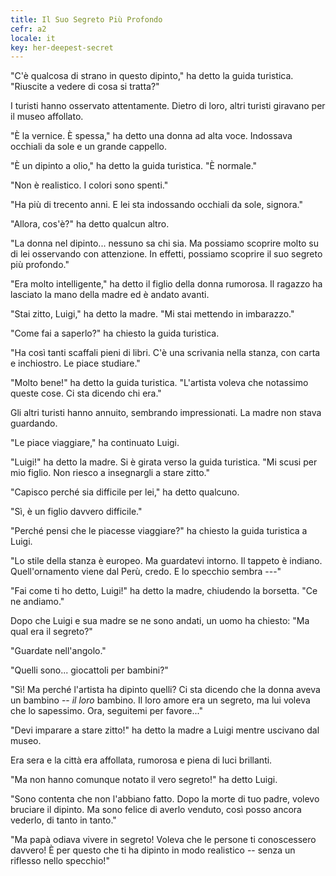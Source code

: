 ```yaml
---
title: Il Suo Segreto Più Profondo
cefr: a2
locale: it
key: her-deepest-secret
---
```


"C'è qualcosa di strano in questo dipinto," ha detto la guida turistica. "Riuscite a vedere di cosa si tratta?"

I turisti hanno osservato attentamente. Dietro di loro, altri turisti giravano per il museo affollato.

"È la vernice. È spessa," ha detto una donna ad alta voce. Indossava occhiali da sole e un grande cappello.

"È un dipinto a olio," ha detto la guida turistica. "È normale."

"Non è realistico. I colori sono spenti."

"Ha più di trecento anni. E lei sta indossando occhiali da sole, signora."

"Allora, cos'è?" ha detto qualcun altro.

"La donna nel dipinto... nessuno sa chi sia. Ma possiamo scoprire molto su di lei osservando con attenzione. In effetti, possiamo scoprire il suo segreto più profondo."

"Era molto intelligente," ha detto il figlio della donna rumorosa. Il ragazzo ha lasciato la mano della madre ed è andato avanti.

"Stai zitto, Luigi," ha detto la madre. "Mi stai mettendo in imbarazzo."

"Come fai a saperlo?" ha chiesto la guida turistica.

"Ha così tanti scaffali pieni di libri. C'è una scrivania nella stanza, con carta e inchiostro. Le piace studiare."

"Molto bene!" ha detto la guida turistica. "L'artista voleva che notassimo queste cose. Ci sta dicendo chi era."

Gli altri turisti hanno annuito, sembrando impressionati. La madre non stava guardando.

"Le piace viaggiare," ha continuato Luigi.

"Luigi!" ha detto la madre. Si è girata verso la guida turistica. "Mi scusi per mio figlio. Non riesco a insegnargli a stare zitto."

"Capisco perché sia difficile per lei," ha detto qualcuno.

"Sì, è un figlio davvero difficile."

"Perché pensi che le piacesse viaggiare?" ha chiesto la guida turistica a Luigi.

"Lo stile della stanza è europeo. Ma guardatevi intorno. Il tappeto è indiano. Quell'ornamento viene dal Perù, credo. E lo specchio sembra ---"

"Fai come ti ho detto, Luigi!" ha detto la madre, chiudendo la borsetta. "Ce ne andiamo."

Dopo che Luigi e sua madre se ne sono andati, un uomo ha chiesto: "Ma qual era il segreto?"

"Guardate nell'angolo."

"Quelli sono... giocattoli per bambini?"

"Sì! Ma perché l'artista ha dipinto quelli? Ci sta dicendo che la donna aveva un bambino -- *il loro* bambino. Il loro amore era un segreto, ma lui voleva che lo sapessimo. Ora, seguitemi per favore..."

"Devi imparare a stare zitto!" ha detto la madre a Luigi mentre uscivano dal museo.

Era sera e la città era affollata, rumorosa e piena di luci brillanti.

"Ma non hanno comunque notato il vero segreto!" ha detto Luigi.

"Sono contenta che non l'abbiano fatto. Dopo la morte di tuo padre, volevo bruciare il dipinto. Ma sono felice di averlo venduto, così posso ancora vederlo, di tanto in tanto."

"Ma papà odiava vivere in segreto! Voleva che le persone ti conoscessero davvero! È per questo che ti ha dipinto in modo realistico -- senza un riflesso nello specchio!"